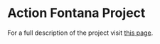 # Action Fontana Project

For a full description of the project visit [this page](http://www.mci.supsi.ch/senseable-art/action-fontana).